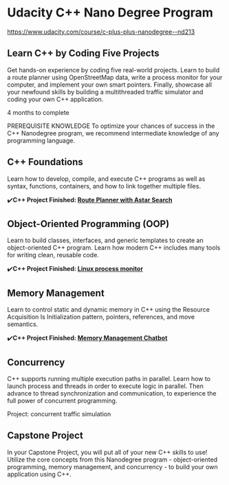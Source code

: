 # Udacity C++ Nano Degree Program
https://www.udacity.com/course/c-plus-plus-nanodegree--nd213

## Learn C++ by Coding Five Projects
Get hands-on experience by coding five real-world projects. Learn to build a route planner using OpenStreetMap data, write a process monitor for your computer, and implement your own smart pointers. Finally, showcase all your newfound skills by building a multithreaded traffic simulator and coding your own C++ application.

4 months to complete

PREREQUISITE KNOWLEDGE
To optimize your chances of success in the C++ Nanodegree program, we recommend intermediate knowledge of any programming language.

## C++ Foundations
Learn how to develop, compile, and execute C++ programs as well as syntax, functions, containers, and how to link together multiple files.

:heavy_check_mark:**C++ Project Finished: [Route Planner with Astar Search](https://github.com/yanggaome/udacityCppNanoDegree/tree/main/CppND-Route-Planning-Project)**

## Object-Oriented Programming (OOP)
Learn to build classes, interfaces, and generic templates to create an object-oriented C++ program. Learn how modern C++ includes many tools for writing clean, reusable code.

:heavy_check_mark:**C++ Project Finished: [Linux process monitor](https://github.com/yanggaome/udacityCppNanoDegree/tree/main/CppND-System-Monitor)**

## Memory Management
Learn to control static and dynamic memory in C++ using the Resource Acquisition Is Initialization pattern, pointers, references, and move semantics.

:heavy_check_mark:**C++ Project Finished: [Memory Management Chatbot](https://github.com/yanggaome/udacityCppNanoDegree/tree/main/CppND-Memory-Management-Chatbot)**

## Concurrency
C++ supports running multiple execution paths in parallel. Learn how to launch process and threads in order to execute logic in parallel. Then advance to thread synchronization and communication, to experience the full power of concurrent programming.

Project: concurrent traffic simulation

## Capstone Project
In your Capstone Project, you will put all of your new C++ skills to use! Utilize the core concepts from this Nanodegree program - object-oriented programming, memory management, and concurrency - to build your own application using C++.
